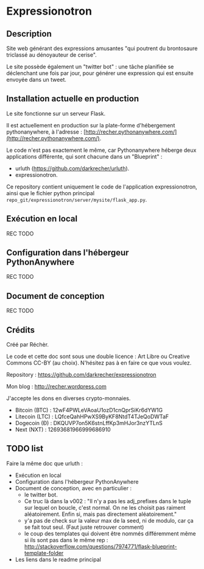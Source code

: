 # Expressionotron


## Description

Site web générant des expressions amusantes "qui poutrent du brontosaure triclassé au dénoyauteur de cerise".

Le site possède également un "twitter bot" : une tâche planifiée se déclenchant une fois par jour, pour générer une expression qui est ensuite envoyée dans un tweet.


## Installation actuelle en production

Le site fonctionne sur un serveur Flask.

Il est actuellement en production sur la plate-forme d'hébergement pythonanywhere, à l'adresse : [http://recher.pythonanywhere.com/](http://recher.pythonanywhere.com/).

Le code n'est pas exactement le même, car Pythonanywhere héberge deux applications différente, qui sont chacune dans un "Blueprint" :

 - urluth (https://github.com/darkrecher/urluth).
 - expressionotron.

Ce repository contient uniquement le code de l'application expressionotron, ainsi que le fichier python principal `repo_git/expressionotron/server/mysite/flask_app.py`.


## Exécution en local

REC TODO


## Configuration dans l'hébergeur PythonAnywhere

REC TODO


## Document de conception

REC TODO


## Crédits

Créé par Réchèr.

Le code et cette doc sont sous une double licence : Art Libre ou Creative Commons CC-BY (au choix). N'hésitez pas à en faire ce que vous voulez.

Repository : https://github.com/darkrecher/expressionotron

Mon blog : http://recher.wordpress.com

J'accepte les dons en diverses crypto-monnaies.

 - Bitcoin (BTC) : 12wF4PWLeVAoaU1ozD1cnQprSiKr6dYW1G
 - Litecoin (LTC) : LQfceQahHPwXS9ByKF8NtdT4TJeQoDWTaF
 - Dogecoin (Ð) : DKQUVP7on5K6stnLffKp3mHJor3nzYTLnS
 - Next (NXT) : 12693681966999686910


## TODO list

Faire la même doc que urluth :

 - Exécution en local
 - Configuration dans l'hébergeur PythonAnywhere
 - Document de conception, avec en particulier :
     - le twitter bot.
     - Ce truc là dans la v002 : "Il n'y a pas les adj_prefixes dans le tuple sur lequel on boucle, c'est normal. On ne les choisit pas raiment aléatoirement. Enfin si, mais pas directement aléatoirement."
     - y'a pas de check sur la valeur max de la seed, ni de modulo, car ça se fait tout seul. (Faut juste retrouver comment)
     - le coup des templates qui doivent être nommés différemment même si ils sont pas dans le même rep : http://stackoverflow.com/questions/7974771/flask-blueprint-template-folder
 - Les liens dans le readme principal

